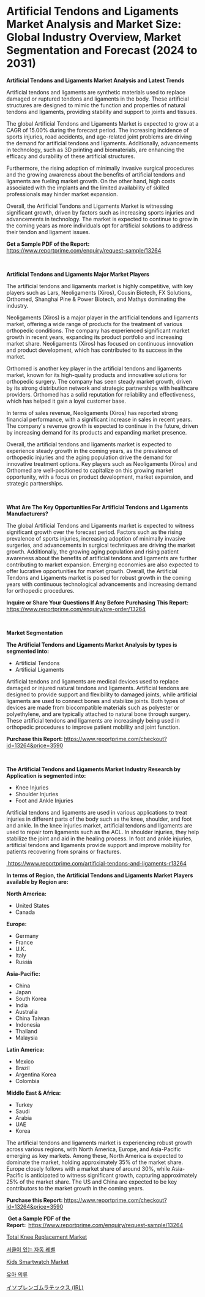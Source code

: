 <p><h1>Artificial Tendons and Ligaments Market Analysis and Market Size: Global Industry Overview, Market Segmentation and Forecast (2024 to 2031)</h1></p><p><strong>Artificial Tendons and Ligaments Market Analysis and Latest Trends</strong></p>
<p><p>Artificial tendons and ligaments are synthetic materials used to replace damaged or ruptured tendons and ligaments in the body. These artificial structures are designed to mimic the function and properties of natural tendons and ligaments, providing stability and support to joints and tissues.</p><p>The global Artificial Tendons and Ligaments Market is expected to grow at a CAGR of 15.00% during the forecast period. The increasing incidence of sports injuries, road accidents, and age-related joint problems are driving the demand for artificial tendons and ligaments. Additionally, advancements in technology, such as 3D printing and biomaterials, are enhancing the efficacy and durability of these artificial structures.</p><p>Furthermore, the rising adoption of minimally invasive surgical procedures and the growing awareness about the benefits of artificial tendons and ligaments are fueling market growth. On the other hand, high costs associated with the implants and the limited availability of skilled professionals may hinder market expansion.</p><p>Overall, the Artificial Tendons and Ligaments Market is witnessing significant growth, driven by factors such as increasing sports injuries and advancements in technology. The market is expected to continue to grow in the coming years as more individuals opt for artificial solutions to address their tendon and ligament issues.</p></p>
<p><strong>Get a Sample PDF of the Report:&nbsp;</strong> <a href="https://www.reportprime.com/enquiry/request-sample/13264">https://www.reportprime.com/enquiry/request-sample/13264</a></p>
<p>&nbsp;</p>
<p><strong>Artificial Tendons and Ligaments Major Market Players</strong></p>
<p><p>The artificial tendons and ligaments market is highly competitive, with key players such as Lars, Neoligaments (Xiros), Cousin Biotech, FX Solutions, Orthomed, Shanghai Pine & Power Biotech, and Mathys dominating the industry.</p><p>Neoligaments (Xiros) is a major player in the artificial tendons and ligaments market, offering a wide range of products for the treatment of various orthopedic conditions. The company has experienced significant market growth in recent years, expanding its product portfolio and increasing market share. Neoligaments (Xiros) has focused on continuous innovation and product development, which has contributed to its success in the market.</p><p>Orthomed is another key player in the artificial tendons and ligaments market, known for its high-quality products and innovative solutions for orthopedic surgery. The company has seen steady market growth, driven by its strong distribution network and strategic partnerships with healthcare providers. Orthomed has a solid reputation for reliability and effectiveness, which has helped it gain a loyal customer base.</p><p>In terms of sales revenue, Neoligaments (Xiros) has reported strong financial performance, with a significant increase in sales in recent years. The company's revenue growth is expected to continue in the future, driven by increasing demand for its products and expanding market presence.</p><p>Overall, the artificial tendons and ligaments market is expected to experience steady growth in the coming years, as the prevalence of orthopedic injuries and the aging population drive the demand for innovative treatment options. Key players such as Neoligaments (Xiros) and Orthomed are well-positioned to capitalize on this growing market opportunity, with a focus on product development, market expansion, and strategic partnerships.</p></p>
<p>&nbsp;</p>
<p><strong>What Are The Key Opportunities For Artificial Tendons and Ligaments Manufacturers?</strong></p>
<p><p>The global Artificial Tendons and Ligaments market is expected to witness significant growth over the forecast period. Factors such as the rising prevalence of sports injuries, increasing adoption of minimally invasive surgeries, and advancements in surgical techniques are driving the market growth. Additionally, the growing aging population and rising patient awareness about the benefits of artificial tendons and ligaments are further contributing to market expansion. Emerging economies are also expected to offer lucrative opportunities for market growth. Overall, the Artificial Tendons and Ligaments market is poised for robust growth in the coming years with continuous technological advancements and increasing demand for orthopedic procedures.</p></p>
<p><strong>Inquire or Share Your Questions If Any Before Purchasing This Report:</strong> <a href="https://www.reportprime.com/enquiry/pre-order/13264">https://www.reportprime.com/enquiry/pre-order/13264</a></p>
<p>&nbsp;</p>
<p><strong>Market Segmentation</strong></p>
<p><strong>The Artificial Tendons and Ligaments Market Analysis by types is segmented into:</strong></p>
<p><ul><li>Artificial Tendons</li><li>Artificial Ligaments</li></ul></p>
<p><p>Artificial tendons and ligaments are medical devices used to replace damaged or injured natural tendons and ligaments. Artificial tendons are designed to provide support and flexibility to damaged joints, while artificial ligaments are used to connect bones and stabilize joints. Both types of devices are made from biocompatible materials such as polyester or polyethylene, and are typically attached to natural bone through surgery. These artificial tendons and ligaments are increasingly being used in orthopedic procedures to improve patient mobility and joint function.</p></p>
<p><strong>Purchase this Report:&nbsp;</strong><a href="https://www.reportprime.com/checkout?id=13264&price=3590">https://www.reportprime.com/checkout?id=13264&price=3590</a></p>
<p>&nbsp;</p>
<p><strong>The Artificial Tendons and Ligaments Market Industry Research by Application is segmented into:</strong></p>
<p><ul><li>Knee Injuries</li><li>Shoulder Injuries</li><li>Foot and Ankle Injuries</li></ul></p>
<p><p>Artificial tendons and ligaments are used in various applications to treat injuries in different parts of the body such as the knee, shoulder, and foot and ankle. In the knee injuries market, artificial tendons and ligaments are used to repair torn ligaments such as the ACL. In shoulder injuries, they help stabilize the joint and aid in the healing process. In foot and ankle injuries, artificial tendons and ligaments provide support and improve mobility for patients recovering from sprains or fractures.</p></p>
<p><a href="https://www.reportprime.com/artificial-tendons-and-ligaments-r13264">&nbsp;https://www.reportprime.com/artificial-tendons-and-ligaments-r13264</a></p>
<p><strong>In terms of Region, the Artificial Tendons and Ligaments Market Players available by Region are:</strong></p>
<p>
    <p> <strong> North America: </strong>
        <ul>
            <li>United States</li>
            <li>Canada</li>
        </ul>
        </p> 
    <p> <strong> Europe: </strong>
        <ul>
            <li>Germany</li>
            <li>France</li>
            <li>U.K.</li>
            <li>Italy</li>
            <li>Russia</li>
        </ul>
        </p> 
    <p> <strong> Asia-Pacific: </strong>
        <ul>
            <li>China</li>
            <li>Japan</li>
            <li>South Korea</li>
            <li>India</li>
            <li>Australia</li>
            <li>China Taiwan</li>
            <li>Indonesia</li>
            <li>Thailand</li>
            <li>Malaysia</li>
        </ul>
        </p> 
    <p> <strong> Latin America: </strong>
        <ul>
            <li>Mexico</li>
            <li>Brazil</li>
            <li>Argentina Korea</li>
            <li>Colombia</li>
        </ul>
        </p> 
    <p> <strong> Middle East & Africa: </strong>
        <ul>
            <li>Turkey</li>
            <li>Saudi</li>
            <li>Arabia</li>
            <li>UAE</li>
            <li>Korea</li>
        </ul>
    </p>
    </p>
<p><p>The artificial tendons and ligaments market is experiencing robust growth across various regions, with North America, Europe, and Asia-Pacific emerging as key markets. Among these, North America is expected to dominate the market, holding approximately 35% of the market share. Europe closely follows with a market share of around 30%, while Asia-Pacific is anticipated to witness significant growth, capturing approximately 25% of the market share. The US and China are expected to be key contributors to the market growth in the coming years.</p></p>
<p><strong>Purchase this Report: </strong><a href="https://www.reportprime.com/checkout?id=13264&price=3590">https://www.reportprime.com/checkout?id=13264&price=3590</a></p>
<p>&nbsp;<strong>Get a Sample PDF of the Report:&nbsp;&nbsp;</strong><a href="https://www.reportprime.com/enquiry/request-sample/13264">https://www.reportprime.com/enquiry/request-sample/13264</a></p>
<p><strong></strong></p>
<p><p><a href="https://github.com/jodemen/Market-Research-Report-List-4/blob/main/total-knee-replacement-market.md">Total Knee Replacement Market</a></p><p><a href="https://github.com/airdroplover110/Market-Research-Report-List-2/blob/main/1527411105159.md">서클이 있는 자동 레벨</a></p><p><a href="https://issuu.com/reportprime-2/docs/kids-smartwatch-market-size-2030.pp_60b28a9ea0fba2">Kids Smartwatch Market</a></p><p><a href="https://github.com/AnthonyWratten/Market-Research-Report-List-2/blob/main/7070041105160.md">유아 의류</a></p><p><a href="https://github.com/mcbeesbxa270/Market-Research-Report-List-4/blob/main/730917484726.md">イソプレンゴムラテックス (IRL)</a></p></p>
